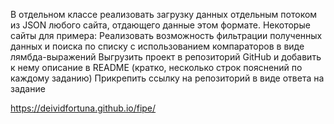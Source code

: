 
В отдельном классе реализовать загрузку данных отдельным потоком из JSON любого сайта, отдающего данные  этом формате. Некоторые сайты для примера:
Реализовать возможность фильтрации полученных данных и поиска по списку с использованием компараторов в виде лямбда-выражений
Выгрузить проект в репозиторий GitHub и добавить к нему описание в README (кратко, несколько строк пояснений по каждому заданию)
Прикрепить ссылку на репозиторий в виде ответа на задание

https://deividfortuna.github.io/fipe/
